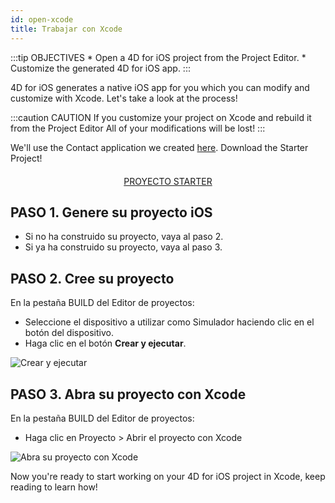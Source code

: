 ```yaml
---
id: open-xcode
title: Trabajar con Xcode
---
```


:::tip OBJECTIVES * Open a 4D for iOS project from the Project Editor. * Customize the generated 4D for iOS app. :::

4D for iOS generates a native iOS app for you which you can modify and customize with Xcode. Let's take a look at the process!

:::caution CAUTION If you customize your project on Xcode and rebuild it from the Project Editor All of your modifications will be lost! :::

We'll use the Contact application we created [here](contact-app.html). Download the Starter Project!

<div style="text-align: center; margin-top: 20px">
  <p>
    

<a class="button"
href="../assets/en/customize-with-xcode/ContactStarter.zip">PROYECTO STARTER</a>

  </p>
</div>

## PASO 1. Genere su proyecto iOS

* Si no ha construido su proyecto, vaya al paso 2.
* Si ya ha construido su proyecto, vaya al paso 3.

## PASO 2. Cree su proyecto

En la pestaña BUILD del Editor de proyectos:

* Seleccione el dispositivo a utilizar como Simulador haciendo clic en el botón del dispositivo.
* Haga clic en el botón **Crear y ejecutar**.

![Crear y ejecutar](assets/en/customize-with-xcode/build-and-run-4D-for-iOS.png)

## PASO 3. Abra su proyecto con Xcode

En la pestaña BUILD del Editor de proyectos:

* Haga clic en Proyecto > Abrir el proyecto con Xcode

![Abra su proyecto con Xcode](assets/en/customize-with-xcode/Open-your-project-Xcode-4D-for-iOS.png)

Now you're ready to start working on your 4D for iOS project in Xcode, keep reading to learn how!